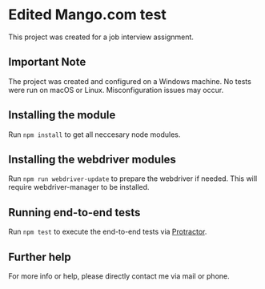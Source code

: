 # Edited Mango.com test

This project was created for a job interview assignment.

## Important Note

The project was created and configured on a Windows machine. No tests were run on macOS or Linux. Misconfiguration issues may occur.

## Installing the module

Run `npm install` to get all neccesary node modules. 

## Installing the webdriver modules

Run `npm run webdriver-update` to prepare the webdriver if needed. This will require webdriver-manager to be installed.

## Running end-to-end tests

Run `npm test` to execute the end-to-end tests via [Protractor](http://www.protractortest.org/).

## Further help

For more info or help, please directly contact me via mail or phone.